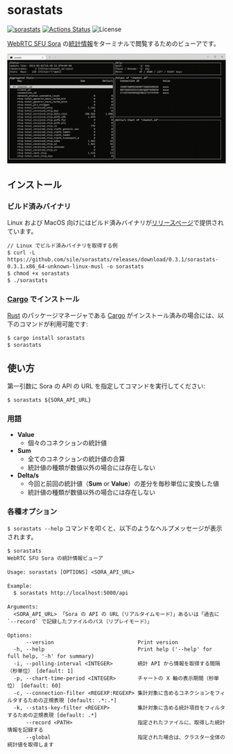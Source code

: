 sorastats
=========

[![sorastats](https://img.shields.io/crates/v/sorastats.svg)](https://crates.io/crates/sorastats)
[![Actions Status](https://github.com/sile/sorastats/workflows/CI/badge.svg)](https://github.com/sile/sorastats/actions)
![License](https://img.shields.io/crates/l/sorastats)

[WebRTC SFU Sora] の[統計情報][統計 API]をターミナルで閲覧するためのビューアです。

![sorastats demo](sorastats.gif)

[WebRTC SFU Sora]: https://sora.shiguredo.jp/
[統計 API]: https://sora-doc.shiguredo.jp/API_STATS


インストール
------------

### ビルド済みバイナリ

Linux および MacOS 向けにはビルド済みバイナリが[リリースページ]で提供されています。

```console
// Linux でビルド済みバイナリを取得する例
$ curl -L https://github.com/sile/sorastats/releases/download/0.3.1/sorastats-0.3.1.x86_64-unknown-linux-musl -o sorastats
$ chmod +x sorastats
$ ./sorastats
```

[リリースページ]: https://github.com/sile/sorastats/releases

### [Cargo] でインストール

[Rust] のパッケージマネージャである [Cargo] がインストール済みの場合には、以下のコマンドが利用可能です:

```console
$ cargo install sorastats
$ sorastats
```

[Rust]: https://www.rust-lang.org/
[Cargo]: https://doc.rust-lang.org/cargo/

使い方
------

第一引数に Sora の API の URL を指定してコマンドを実行してください:

```console
$ sorastats ${SORA_API_URL}
```

### 用語

- **Value**
  - 個々のコネクションの統計値
- **Sum**
  - 全てのコネクションの統計値の合算
  - 統計値の種類が数値以外の場合には存在しない
- **Delta/s**
  - 今回と前回の統計値（**Sum** or **Value**）の差分を毎秒単位に変換した値
  - 統計値の種類が数値以外の場合には存在しない

### 各種オプション

`$ sorastats --help` コマンドを叩くと、以下のようなヘルプメッセージが表示されます。

```console
$ sorastats
WebRTC SFU Sora の統計情報ビューア

Usage: sorastats [OPTIONS] <SORA_API_URL>

Example:
  $ sorastats http://localhost:5000/api

Arguments:
  <SORA_API_URL> 「Sora の API の URL（リアルタイムモード）」あるいは「過去に `--record` で記録したファイルのパス（リプレイモード）」

Options:
      --version                           Print version
  -h, --help                              Print help ('--help' for full help, '-h' for summary)
  -i, --polling-interval <INTEGER>        統計 API から情報を取得する間隔（秒単位） [default: 1]
  -p, --chart-time-period <INTEGER>       チャートの X 軸の表示期間（秒単位） [default: 60]
  -c, --connection-filter <REGEXP:REGEXP> 集計対象に含めるコネクションをフィルタするための正規表現 [default: .*:.*]
  -k, --stats-key-filter <REGEXP>         集計対象に含める統計項目をフィルタするための正規表現 [default: .*]
      --record <PATH>                     指定されたファイルに、取得した統計情報を記録する
      --global                            指定された場合は、クラスター全体の統計値を取得します
```
